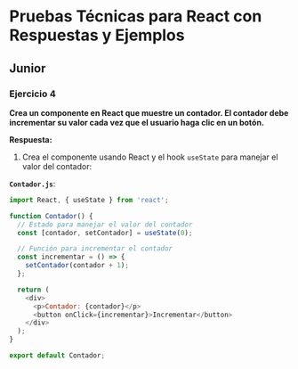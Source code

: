 # Pruebas Técnicas para React con Respuestas y Ejemplos

## Junior

### Ejercicio 4
**Crea un componente en React que muestre un contador. El contador debe incrementar su valor cada vez que el usuario haga clic en un botón.**

**Respuesta:**

1. Crea el componente usando React y el hook `useState` para manejar el valor del contador:

**`Contador.js`**:
```javascript
import React, { useState } from 'react';

function Contador() {
  // Estado para manejar el valor del contador
  const [contador, setContador] = useState(0);

  // Función para incrementar el contador
  const incrementar = () => {
    setContador(contador + 1);
  };

  return (
    <div>
      <p>Contador: {contador}</p>
      <button onClick={incrementar}>Incrementar</button>
    </div>
  );
}

export default Contador;
